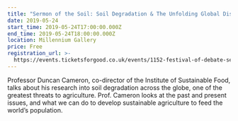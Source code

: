 ```yaml
---
title: "Sermon of the Soil: Soil Degradation & The Unfolding Global Disaster"
date: 2019-05-24
start_time: 2019-05-24T17:00:00.000Z
end_time: 2019-05-24T18:00:00.000Z
location: Millennium Gallery
price: Free
registration_url: >-
  https://events.ticketsforgood.co.uk/events/1152-festival-of-debate-sermon-of-the-soil-soil-degradation-theunfolding-global-disaster
---
```

Professor Duncan Cameron, co-director of the Institute of Sustainable Food, talks about his research into soil degradation across the globe, one of the greatest threats to agriculture. Prof. Cameron looks at the past and present issues, and what we can do to develop sustainable agriculture to feed the world’s population.
